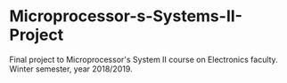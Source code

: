 # Microprocessor-s-Systems-II-Project
Final project to Microprocessor's System II course on Electronics faculty. Winter semester, year 2018/2019.
